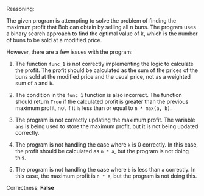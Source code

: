 Reasoning:

The given program is attempting to solve the problem of finding the maximum profit that Bob can obtain by selling all n buns. The program uses a binary search approach to find the optimal value of k, which is the number of buns to be sold at a modified price.

However, there are a few issues with the program:

1. The function `func_1` is not correctly implementing the logic to calculate the profit. The profit should be calculated as the sum of the prices of the buns sold at the modified price and the usual price, not as a weighted sum of `a` and `b`.

2. The condition in the `func_1` function is also incorrect. The function should return `True` if the calculated profit is greater than the previous maximum profit, not if it is less than or equal to `n * max(a, b)`.

3. The program is not correctly updating the maximum profit. The variable `ans` is being used to store the maximum profit, but it is not being updated correctly.

4. The program is not handling the case where `k` is 0 correctly. In this case, the profit should be calculated as `n * a`, but the program is not doing this.

5. The program is not handling the case where `b` is less than `a` correctly. In this case, the maximum profit is `n * a`, but the program is not doing this.

Correctness: **False**